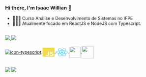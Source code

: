 ### Hi there, I'm Isaac Willian 👋

- 👩🏻‍🎓 Curso Análise e Desenvolvimento de Sistemas no IFPE
- 👩🏻‍💻 Atualmente focado em ReactJS e NodeJS com Typescript.
  
##

<a href="https://github.com/isaaacwillian">
  <img height="190em" src="https://github-readme-stats.vercel.app/api?username=isaaacwillian&show_icons=true&theme=github_dark&include_all_commits=true&count_private=true"/>
  <img height="190em" src="https://github-readme-stats.vercel.app/api/top-langs/?username=isaaacwillian&layout=compact&langs_count=7&theme=github_dark"/>
</div>
<div style="display: inline_block"><br>
 <img align="center" alt="icon-typescript" height="40" width="40" src="https://img.icons8.com/color/344/typescript.png">
  <img align="center" alt="icon-javascript" height="30" width="40" src="https://raw.githubusercontent.com/devicons/devicon/master/icons/javascript/javascript-plain.svg">
 <img align="center" alt="icon-React" height="30" width="40" src="https://raw.githubusercontent.com/devicons/devicon/master/icons/react/react-original.svg">
 <img align="center" alt"icon-Node.js" height="36" width="36" src="https://img.icons8.com/fluency/240/000000/node-js.png"/>
 <img align="center" alt"icon-mongodb.js" height="40" width="40" src="https://img.icons8.com/color/452/mongodb.png"/>
  
</div>
</div>
  
  ##
 
<div> 
<div>
   <a href = "mailto:isaaacwillian@gmail.com"><img src="https://img.shields.io/badge/-Gmail-%23333?style=for-the-badge&logo=gmail&logoColor=white" target="_blank"></a>
  <a href="https://www.linkedin.com/in/isaaacwillian" target="_blank"><img src="https://img.shields.io/badge/-LinkedIn-%230077B5?style=for-the-badge&logo=linkedin&logoColor=white" target="_blank"></a>
</div>
